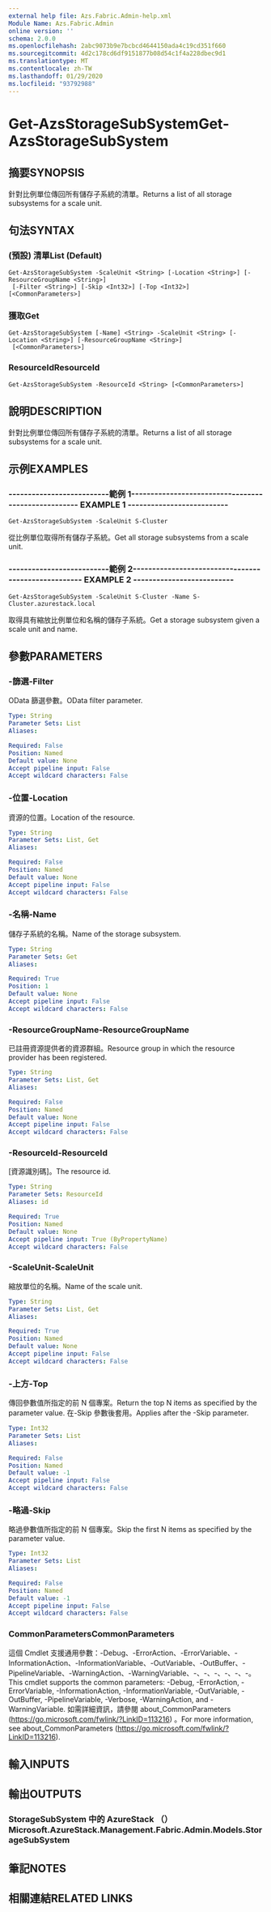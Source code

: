 ```yaml
---
external help file: Azs.Fabric.Admin-help.xml
Module Name: Azs.Fabric.Admin
online version: ''
schema: 2.0.0
ms.openlocfilehash: 2abc9073b9e7bcbcd4644150ada4c19cd351f660
ms.sourcegitcommit: 4d2c178cd6df9151877b08d54c1f4a228dbec9d1
ms.translationtype: MT
ms.contentlocale: zh-TW
ms.lasthandoff: 01/29/2020
ms.locfileid: "93792988"
---
```

# <span data-ttu-id="c93ef-101">Get-AzsStorageSubSystem</span><span class="sxs-lookup"><span data-stu-id="c93ef-101">Get-AzsStorageSubSystem</span></span>

## <span data-ttu-id="c93ef-102">摘要</span><span class="sxs-lookup"><span data-stu-id="c93ef-102">SYNOPSIS</span></span>
<span data-ttu-id="c93ef-103">針對比例單位傳回所有儲存子系統的清單。</span><span class="sxs-lookup"><span data-stu-id="c93ef-103">Returns a list of all storage subsystems for a scale unit.</span></span>

## <span data-ttu-id="c93ef-104">句法</span><span class="sxs-lookup"><span data-stu-id="c93ef-104">SYNTAX</span></span>

### <span data-ttu-id="c93ef-105"> (預設) 清單</span><span class="sxs-lookup"><span data-stu-id="c93ef-105">List (Default)</span></span>
```
Get-AzsStorageSubSystem -ScaleUnit <String> [-Location <String>] [-ResourceGroupName <String>]
 [-Filter <String>] [-Skip <Int32>] [-Top <Int32>] [<CommonParameters>]
```

### <span data-ttu-id="c93ef-106">獲取</span><span class="sxs-lookup"><span data-stu-id="c93ef-106">Get</span></span>
```
Get-AzsStorageSubSystem [-Name] <String> -ScaleUnit <String> [-Location <String>] [-ResourceGroupName <String>]
 [<CommonParameters>]
```

### <span data-ttu-id="c93ef-107">ResourceId</span><span class="sxs-lookup"><span data-stu-id="c93ef-107">ResourceId</span></span>
```
Get-AzsStorageSubSystem -ResourceId <String> [<CommonParameters>]
```

## <span data-ttu-id="c93ef-108">說明</span><span class="sxs-lookup"><span data-stu-id="c93ef-108">DESCRIPTION</span></span>
<span data-ttu-id="c93ef-109">針對比例單位傳回所有儲存子系統的清單。</span><span class="sxs-lookup"><span data-stu-id="c93ef-109">Returns a list of all storage subsystems for a scale unit.</span></span>

## <span data-ttu-id="c93ef-110">示例</span><span class="sxs-lookup"><span data-stu-id="c93ef-110">EXAMPLES</span></span>

### <span data-ttu-id="c93ef-111">--------------------------範例 1--------------------------</span><span class="sxs-lookup"><span data-stu-id="c93ef-111">-------------------------- EXAMPLE 1 --------------------------</span></span>
```
Get-AzsStorageSubSystem -ScaleUnit S-Cluster
```

<span data-ttu-id="c93ef-112">從比例單位取得所有儲存子系統。</span><span class="sxs-lookup"><span data-stu-id="c93ef-112">Get all storage subsystems from a scale unit.</span></span>

### <span data-ttu-id="c93ef-113">--------------------------範例 2--------------------------</span><span class="sxs-lookup"><span data-stu-id="c93ef-113">-------------------------- EXAMPLE 2 --------------------------</span></span>
```
Get-AzsStorageSubSystem -ScaleUnit S-Cluster -Name S-Cluster.azurestack.local
```

<span data-ttu-id="c93ef-114">取得具有縮放比例單位和名稱的儲存子系統。</span><span class="sxs-lookup"><span data-stu-id="c93ef-114">Get a storage subsystem given a scale unit and name.</span></span>

## <span data-ttu-id="c93ef-115">參數</span><span class="sxs-lookup"><span data-stu-id="c93ef-115">PARAMETERS</span></span>

### <span data-ttu-id="c93ef-116">-篩選</span><span class="sxs-lookup"><span data-stu-id="c93ef-116">-Filter</span></span>
<span data-ttu-id="c93ef-117">OData 篩選參數。</span><span class="sxs-lookup"><span data-stu-id="c93ef-117">OData filter parameter.</span></span>

```yaml
Type: String
Parameter Sets: List
Aliases:

Required: False
Position: Named
Default value: None
Accept pipeline input: False
Accept wildcard characters: False
```

### <span data-ttu-id="c93ef-118">-位置</span><span class="sxs-lookup"><span data-stu-id="c93ef-118">-Location</span></span>
<span data-ttu-id="c93ef-119">資源的位置。</span><span class="sxs-lookup"><span data-stu-id="c93ef-119">Location of the resource.</span></span>

```yaml
Type: String
Parameter Sets: List, Get
Aliases:

Required: False
Position: Named
Default value: None
Accept pipeline input: False
Accept wildcard characters: False
```

### <span data-ttu-id="c93ef-120">-名稱</span><span class="sxs-lookup"><span data-stu-id="c93ef-120">-Name</span></span>
<span data-ttu-id="c93ef-121">儲存子系統的名稱。</span><span class="sxs-lookup"><span data-stu-id="c93ef-121">Name of the storage subsystem.</span></span>

```yaml
Type: String
Parameter Sets: Get
Aliases:

Required: True
Position: 1
Default value: None
Accept pipeline input: False
Accept wildcard characters: False
```

### <span data-ttu-id="c93ef-122">-ResourceGroupName</span><span class="sxs-lookup"><span data-stu-id="c93ef-122">-ResourceGroupName</span></span>
<span data-ttu-id="c93ef-123">已註冊資源提供者的資源群組。</span><span class="sxs-lookup"><span data-stu-id="c93ef-123">Resource group in which the resource provider has been registered.</span></span>

```yaml
Type: String
Parameter Sets: List, Get
Aliases:

Required: False
Position: Named
Default value: None
Accept pipeline input: False
Accept wildcard characters: False
```

### <span data-ttu-id="c93ef-124">-ResourceId</span><span class="sxs-lookup"><span data-stu-id="c93ef-124">-ResourceId</span></span>
<span data-ttu-id="c93ef-125">[資源識別碼]。</span><span class="sxs-lookup"><span data-stu-id="c93ef-125">The resource id.</span></span>

```yaml
Type: String
Parameter Sets: ResourceId
Aliases: id

Required: True
Position: Named
Default value: None
Accept pipeline input: True (ByPropertyName)
Accept wildcard characters: False
```

### <span data-ttu-id="c93ef-126">-ScaleUnit</span><span class="sxs-lookup"><span data-stu-id="c93ef-126">-ScaleUnit</span></span>
<span data-ttu-id="c93ef-127">縮放單位的名稱。</span><span class="sxs-lookup"><span data-stu-id="c93ef-127">Name of the scale unit.</span></span>

```yaml
Type: String
Parameter Sets: List, Get
Aliases:

Required: True
Position: Named
Default value: None
Accept pipeline input: False
Accept wildcard characters: False
```

### <span data-ttu-id="c93ef-128">-上方</span><span class="sxs-lookup"><span data-stu-id="c93ef-128">-Top</span></span>
<span data-ttu-id="c93ef-129">傳回參數值所指定的前 N 個專案。</span><span class="sxs-lookup"><span data-stu-id="c93ef-129">Return the top N items as specified by the parameter value.</span></span>
<span data-ttu-id="c93ef-130">在-Skip 參數後套用。</span><span class="sxs-lookup"><span data-stu-id="c93ef-130">Applies after the -Skip parameter.</span></span>

```yaml
Type: Int32
Parameter Sets: List
Aliases:

Required: False
Position: Named
Default value: -1
Accept pipeline input: False
Accept wildcard characters: False
```

### <span data-ttu-id="c93ef-131">-略過</span><span class="sxs-lookup"><span data-stu-id="c93ef-131">-Skip</span></span>
<span data-ttu-id="c93ef-132">略過參數值所指定的前 N 個專案。</span><span class="sxs-lookup"><span data-stu-id="c93ef-132">Skip the first N items as specified by the parameter value.</span></span>

```yaml
Type: Int32
Parameter Sets: List
Aliases:

Required: False
Position: Named
Default value: -1
Accept pipeline input: False
Accept wildcard characters: False
```

### <span data-ttu-id="c93ef-133">CommonParameters</span><span class="sxs-lookup"><span data-stu-id="c93ef-133">CommonParameters</span></span>
<span data-ttu-id="c93ef-134">這個 Cmdlet 支援通用參數：-Debug、-ErrorAction、-ErrorVariable、-InformationAction、-InformationVariable、-OutVariable、-OutBuffer、-PipelineVariable、-WarningAction、-WarningVariable、-、-、-、-、-、-。</span><span class="sxs-lookup"><span data-stu-id="c93ef-134">This cmdlet supports the common parameters: -Debug, -ErrorAction, -ErrorVariable, -InformationAction, -InformationVariable, -OutVariable, -OutBuffer, -PipelineVariable, -Verbose, -WarningAction, and -WarningVariable.</span></span> <span data-ttu-id="c93ef-135">如需詳細資訊，請參閱 about_CommonParameters (https://go.microsoft.com/fwlink/?LinkID=113216) 。</span><span class="sxs-lookup"><span data-stu-id="c93ef-135">For more information, see about_CommonParameters (https://go.microsoft.com/fwlink/?LinkID=113216).</span></span>

## <span data-ttu-id="c93ef-136">輸入</span><span class="sxs-lookup"><span data-stu-id="c93ef-136">INPUTS</span></span>

## <span data-ttu-id="c93ef-137">輸出</span><span class="sxs-lookup"><span data-stu-id="c93ef-137">OUTPUTS</span></span>

### <span data-ttu-id="c93ef-138">StorageSubSystem 中的 AzureStack （）</span><span class="sxs-lookup"><span data-stu-id="c93ef-138">Microsoft.AzureStack.Management.Fabric.Admin.Models.StorageSubSystem</span></span>
## <span data-ttu-id="c93ef-139">筆記</span><span class="sxs-lookup"><span data-stu-id="c93ef-139">NOTES</span></span>

## <span data-ttu-id="c93ef-140">相關連結</span><span class="sxs-lookup"><span data-stu-id="c93ef-140">RELATED LINKS</span></span>
